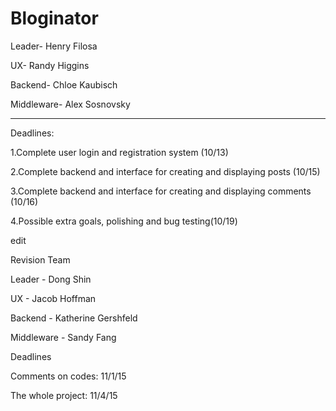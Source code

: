 # Bloginator


Leader- Henry Filosa

UX- Randy Higgins 

Backend- Chloe Kaubisch 

Middleware- Alex Sosnovsky 

***

Deadlines:

  1.Complete user login and registration system (10/13)
  
  2.Complete backend and interface for creating and displaying posts (10/15)
  
  
  3.Complete backend and interface for creating and displaying comments (10/16)
  
  
  4.Possible extra goals, polishing and bug testing(10/19)
  
  edit

Revision Team

Leader - Dong Shin

UX - Jacob Hoffman

Backend - Katherine Gershfeld

Middleware - Sandy Fang


Deadlines

Comments on codes: 11/1/15

The whole project: 11/4/15
